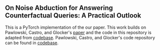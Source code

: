 
## On Noise Abduction for Answering Counterfactual Queries: A Practical Outlook
This is a PyTorch implementation of the our paper. This work builds on Pawlowski, Castro, and Glocker's [paper](https://arxiv.org/abs/2006.06485) and the code in this repository is adapted from  [codebase](https://github.com/rongguangw/flow-scm). Pawlowski, Castro, and Glocker's code repository can be found in [codebase](https://github.com/biomedia-mira/deepscm).